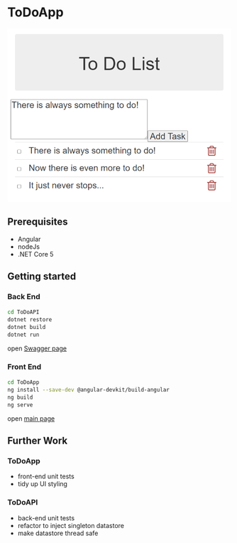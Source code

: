 # ToDoApp
![ToDoListApp](ToDoListApp.png)

## Prerequisites
* Angular
* nodeJs
* .NET Core 5

## Getting started

### Back End

```bash
cd ToDoAPI
dotnet restore
dotnet build
dotnet run
```
open [Swagger page](http://localhost:5000/swagger/index.html)

### Front End

```bash
cd ToDoApp
ng install --save-dev @angular-devkit/build-angular
ng build
ng serve
```
open [main page](http://localhost:4200/)

## Further Work

### ToDoApp
* front-end unit tests
* tidy up UI styling

### ToDoAPI
* back-end unit tests
* refactor to inject singleton datastore
* make datastore thread safe
